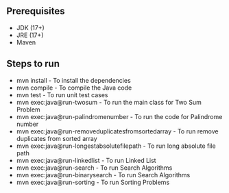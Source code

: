 ## Prerequisites
- JDK (17+)
- JRE (17+)
- Maven

## Steps to run
- mvn install - To install the dependencies
- mvn compile - To compile the Java code
- mvn test    - To run unit test cases
- mvn exec:java@run-twosum - To run the main class for Two Sum Problem
- mvn exec:java@run-palindromenumber - To run the code for Palindrome number
- mvn exec:java@run-removeduplicatesfromsortedarray - To run remove duplicates from sorted array
- mvn exec:java@run-longestabsolutefilepath - To run long absolute file path
- mvn exec:java@run-linkedlist - To run Linked List 
- mvn exec:java@run-search - To run Search Algorithms
- mvn exec:java@run-binarysearch - To run Search Algorithms
- mvn exec:java@run-sorting - To run Sorting Problems
